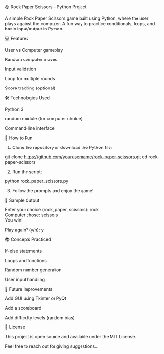 🪨 Rock Paper Scissors – Python Project

A simple Rock Paper Scissors game built using Python, where the user plays against the computer. A fun way to practice conditionals, loops, and basic input/output in Python.

💻 Features

User vs Computer gameplay

Random computer moves

Input validation

Loop for multiple rounds

Score tracking (optional)


🛠 Technologies Used

Python 3

random module (for computer choice)

Command-line interface


🚀 How to Run

1. Clone the repository or download the Python file:

git clone https://github.com/yourusername/rock-paper-scissors.git
cd rock-paper-scissors


2. Run the script:

python rock_paper_scissors.py


3. Follow the prompts and enjoy the game!



🎯 Sample Output

Enter your choice (rock, paper, scissors): rock  
Computer chose: scissors  
You win!

Play again? (y/n): y

📚 Concepts Practiced

If-else statements

Loops and functions

Random number generation

User input handling

🧠 Future Improvements

Add GUI using Tkinter or PyQt

Add a scoreboard

Add difficulty levels (random bias)


📄 License

This project is open source and available under the MIT License.

Feel free to reach out for giving suggestions...
